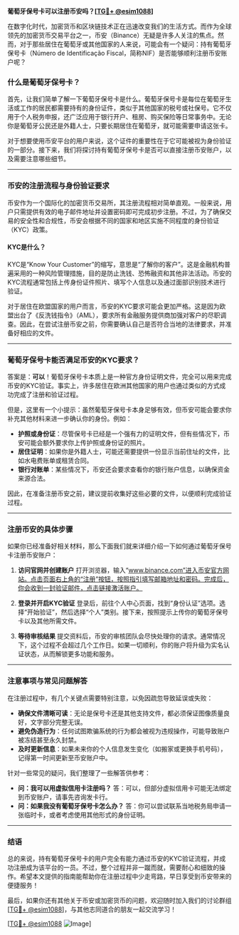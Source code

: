 **葡萄牙保号卡可以注册币安吗？[[TG💪+ @esim1088](https://t.me/s/esim1088)]**

在数字化时代，加密货币和区块链技术正在迅速改变我们的生活方式。而作为全球领先的加密货币交易平台之一，币安（Binance）无疑是许多人关注的焦点。然而，对于那些居住在葡萄牙或其他国家的人来说，可能会有一个疑问：持有葡萄牙保号卡（Número de Identificação Fiscal，简称NIF）是否能够顺利注册币安账户呢？

### 什么是葡萄牙保号卡？

首先，让我们简单了解一下葡萄牙保号卡是什么。葡萄牙保号卡是每位在葡萄牙生活或工作的居民都需要持有的身份证件，类似于其他国家的税号或社保号。它不仅用于个人税务申报，还广泛应用于银行开户、租房、购买保险等日常事务中。无论你是葡萄牙公民还是外籍人士，只要长期居住在葡萄牙，就可能需要申请这张卡。

对于想要使用币安平台的用户来说，这个证件的重要性在于它可能被视为身份验证的一部分。接下来，我们将探讨持有葡萄牙保号卡是否可以直接注册币安账户，以及需要注意哪些细节。

---

### 币安的注册流程与身份验证要求

币安作为一个国际化的加密货币交易所，其注册流程相对简单直观。一般来说，用户只需提供有效的电子邮件地址并设置密码即可完成初步注册。不过，为了确保交易的安全性和合规性，币安会根据不同的国家和地区实施不同程度的身份验证（KYC）政策。

#### KYC是什么？
KYC是“Know Your Customer”的缩写，意思是“了解你的客户”。这是金融机构普遍采用的一种风险管理措施，目的是防止洗钱、恐怖融资和其他非法活动。币安的KYC流程通常包括上传身份证件照片、填写个人信息以及通过面部识别技术进行验证。

对于居住在欧盟国家的用户而言，币安的KYC要求可能会更加严格。这是因为欧盟出台了《反洗钱指令》（AML），要求所有金融服务提供商加强对客户的尽职调查。因此，在尝试注册币安之前，你需要确认自己是否符合当地的法律要求，并准备好相应的文件。

---

### 葡萄牙保号卡能否满足币安的KYC要求？

答案是：**可以**！葡萄牙保号卡本质上是一种官方身份证明文件，完全可以用来完成币安的KYC验证。事实上，许多居住在欧洲其他国家的用户也通过类似的方式成功完成了注册和验证过程。

但是，这里有一个小提示：虽然葡萄牙保号卡本身足够有效，但币安可能会要求你补充其他材料来进一步确认你的身份。例如：

- **护照或身份证**：尽管保号卡已经是一个强有力的证明文件，但有些情况下，币安可能会额外要求你上传护照或身份证的照片。
- **居住证明**：如果你是外籍人士，可能还需要提供一份显示当前住址的文件，比如水电费账单或租赁合同。
- **银行对账单**：某些情况下，币安还会要求查看你的银行账户信息，以确保资金来源合法。

因此，在准备注册币安之前，建议提前收集好这些必要的文件，以便顺利完成验证过程。

---

### 注册币安的具体步骤

如果你已经准备好相关材料，那么下面我们就来详细介绍一下如何通过葡萄牙保号卡注册币安账户：

1. **访问官网并创建账户**
   打开浏览器，输入“www.binance.com”进入币安官方网站。点击页面右上角的“注册”按钮，按照指引填写邮箱地址和密码。完成后，你会收到一封验证邮件，点击链接激活账户。

2. **登录并开启KYC验证**
   登录后，前往个人中心页面，找到“身份认证”选项。选择“开始验证”，然后选择“个人”类别。接下来，按照提示上传你的葡萄牙保号卡以及其他所需文件。

3. **等待审核结果**
   提交资料后，币安的审核团队会尽快处理你的请求。通常情况下，这个过程不会超过几个工作日。如果一切顺利，你的账户将升级为实名认证状态，从而解锁更多功能和服务。

---

### 注意事项与常见问题解答

在注册过程中，有几个关键点需要特别注意，以免因疏忽导致延误或失败：

- **确保文件清晰可读**：无论是保号卡还是其他支持文件，都必须保证图像质量良好，文字部分完整无误。
- **避免伪造行为**：任何试图欺骗系统的行为都会被视为违规操作，可能导致账户被冻结甚至永久封禁。
- **及时更新信息**：如果未来你的个人信息发生变化（如搬家或更换手机号码），记得第一时间更新至币安账户中。

针对一些常见的疑问，我们整理了一些解答供参考：
- **问：我可以用虚拟信用卡注册吗？**
  答：可以，但部分虚拟信用卡可能无法绑定到币安账户，请事先咨询发卡行。
- **问：如果我没有葡萄牙保号卡怎么办？**
  答：你可以尝试联系当地税务局申请一张临时卡，或者考虑使用其他形式的身份证明。

---

### 结语

总的来说，持有葡萄牙保号卡的用户完全有能力通过币安的KYC验证流程，并成功注册成为该平台的一员。不过，整个过程并非一蹴而就，需要耐心和细致的操作。希望本文提供的指南能帮助你在注册过程中少走弯路，早日享受到币安带来的便捷服务！

最后，如果你还有其他关于币安或加密货币的问题，欢迎随时加入我们的讨论群组[[TG💪+ @esim1088](https://t.me/s/esim1088)]，与其他志同道合的朋友一起交流学习！

[[TG💪+ @esim1088](https://t.me/s/esim1088) ![Image](https://i.postimg.cc/4NQfJmqS/Snipaste-2025-05-13-00-14-12.png)]